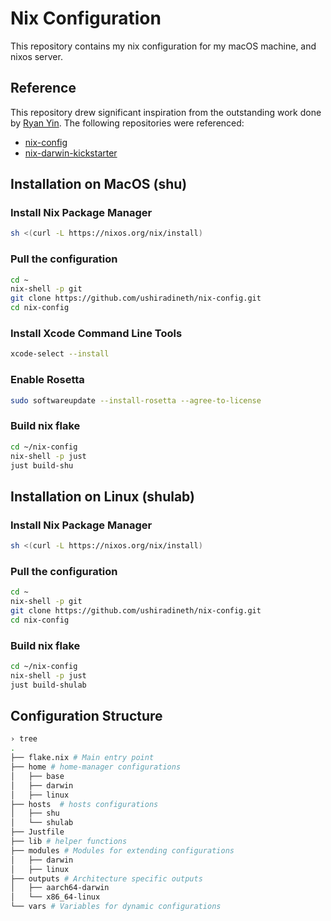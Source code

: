 # Nix Configuration

This repository contains my nix configuration for my macOS machine, and nixos server.

## Reference

This repository drew significant inspiration from the outstanding work done by
[Ryan Yin](https://github.com/ryan4yin). The following repositories were referenced:

- [nix-config](https://github.com/ryan4yin/nix-config)
- [nix-darwin-kickstarter](https://github.com/ryan4yin/nix-darwin-kickstarter)

## Installation on MacOS (shu)

### Install Nix Package Manager

```bash
sh <(curl -L https://nixos.org/nix/install)
```

### Pull the configuration

```bash
cd ~
nix-shell -p git
git clone https://github.com/ushiradineth/nix-config.git
cd nix-config
```

### Install Xcode Command Line Tools

```bash
xcode-select --install
```

### Enable Rosetta

```bash
sudo softwareupdate --install-rosetta --agree-to-license
```

### Build nix flake

```bash
cd ~/nix-config
nix-shell -p just
just build-shu
```

## Installation on Linux (shulab)

### Install Nix Package Manager

```bash
sh <(curl -L https://nixos.org/nix/install)
```

### Pull the configuration

```bash
cd ~
nix-shell -p git
git clone https://github.com/ushiradineth/nix-config.git
cd nix-config
```

### Build nix flake

```bash
cd ~/nix-config
nix-shell -p just
just build-shulab
```

## Configuration Structure

```bash
› tree
.
├── flake.nix # Main entry point
├── home # home-manager configurations
│   ├── base
│   ├── darwin
│   ├── linux
├── hosts  # hosts configurations
│   ├── shu
│   └── shulab
├── Justfile
├── lib # helper functions
├── modules # Modules for extending configurations
│   ├── darwin
│   ├── linux
├── outputs # Architecture specific outputs
│   ├── aarch64-darwin
│   └── x86_64-linux
└── vars # Variables for dynamic configurations
```
